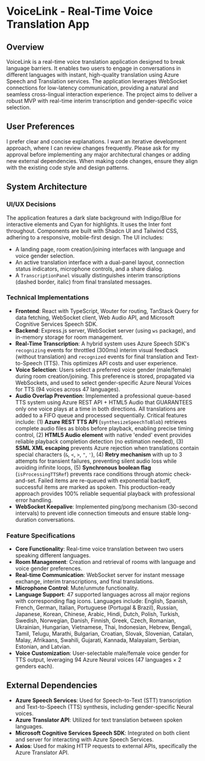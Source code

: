 # VoiceLink - Real-Time Voice Translation App

## Overview
VoiceLink is a real-time voice translation application designed to break language barriers. It enables two users to engage in conversations in different languages with instant, high-quality translation using Azure Speech and Translation services. The application leverages WebSocket connections for low-latency communication, providing a natural and seamless cross-lingual interaction experience. The project aims to deliver a robust MVP with real-time interim transcription and gender-specific voice selection.

## User Preferences
I prefer clear and concise explanations. I want an iterative development approach, where I can review changes frequently. Please ask for my approval before implementing any major architectural changes or adding new external dependencies. When making code changes, ensure they align with the existing code style and design patterns.

## System Architecture

### UI/UX Decisions
The application features a dark slate background with Indigo/Blue for interactive elements and Cyan for highlights. It uses the Inter font throughout. Components are built with Shadcn UI and Tailwind CSS, adhering to a responsive, mobile-first design. The UI includes:
- A landing page, room creation/joining interfaces with language and voice gender selection.
- An active translation interface with a dual-panel layout, connection status indicators, microphone controls, and a share dialog.
- A `TranscriptionPanel` visually distinguishes interim transcriptions (dashed border, italic) from final translated messages.

### Technical Implementations
- **Frontend**: React with TypeScript, Wouter for routing, TanStack Query for data fetching, WebSocket client, Web Audio API, and Microsoft Cognitive Services Speech SDK.
- **Backend**: Express.js server, WebSocket server (using `ws` package), and in-memory storage for room management.
- **Real-Time Transcription**: A hybrid system uses Azure Speech SDK's `recognizing` events for throttled (300ms) interim visual feedback (without translation) and `recognized` events for final translation and Text-to-Speech (TTS). This optimizes API costs and user experience.
- **Voice Selection**: Users select a preferred voice gender (male/female) during room creation/joining. This preference is stored, propagated via WebSockets, and used to select gender-specific Azure Neural Voices for TTS (94 voices across 47 languages).
- **Audio Overlap Prevention**: Implemented a professional queue-based TTS system using Azure REST API + HTML5 Audio that GUARANTEES only one voice plays at a time in both directions. All translations are added to a FIFO queue and processed sequentially. Critical features include: (1) **Azure REST TTS API** (`synthesizeSpeechToBlob`) retrieves complete audio files as blobs before playback, enabling precise timing control, (2) **HTML5 Audio element** with native 'ended' event provides reliable playback completion detection (no estimation needed), (3) **SSML XML escaping** prevents Azure rejection when translations contain special characters (`&`, `<`, `>`, `"`, `'`), (4) **Retry mechanism** with up to 3 attempts for transient failures, preventing silent audio loss while avoiding infinite loops, (5) **Synchronous boolean flag** (`isProcessingTTSRef`) prevents race conditions through atomic check-and-set. Failed items are re-queued with exponential backoff, successful items are marked as spoken. This production-ready approach provides 100% reliable sequential playback with professional error handling.
- **WebSocket Keepalive**: Implemented ping/pong mechanism (30-second intervals) to prevent idle connection timeouts and ensure stable long-duration conversations.

### Feature Specifications
- **Core Functionality**: Real-time voice translation between two users speaking different languages.
- **Room Management**: Creation and retrieval of rooms with language and voice gender preferences.
- **Real-time Communication**: WebSocket server for instant message exchange, interim transcriptions, and final translations.
- **Microphone Control**: Mute/unmute functionality.
- **Language Support**: 47 supported languages across all major regions with corresponding flag icons. Languages include: English, Spanish, French, German, Italian, Portuguese (Portugal & Brazil), Russian, Japanese, Korean, Chinese, Arabic, Hindi, Dutch, Polish, Turkish, Swedish, Norwegian, Danish, Finnish, Greek, Czech, Romanian, Ukrainian, Hungarian, Vietnamese, Thai, Indonesian, Hebrew, Bengali, Tamil, Telugu, Marathi, Bulgarian, Croatian, Slovak, Slovenian, Catalan, Malay, Afrikaans, Swahili, Gujarati, Kannada, Malayalam, Serbian, Estonian, and Latvian.
- **Voice Customization**: User-selectable male/female voice gender for TTS output, leveraging 94 Azure Neural voices (47 languages × 2 genders each).

## External Dependencies

- **Azure Speech Services**: Used for Speech-to-Text (STT) transcription and Text-to-Speech (TTS) synthesis, including gender-specific Neural voices.
- **Azure Translator API**: Utilized for text translation between spoken languages.
- **Microsoft Cognitive Services Speech SDK**: Integrated on both client and server for interacting with Azure Speech Services.
- **Axios**: Used for making HTTP requests to external APIs, specifically the Azure Translator API.